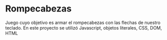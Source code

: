 # Rompecabezas
Juego cuyo objetivo es armar el rompecabezas con las flechas de nuestro teclado.
En este proyecto se utilizó Javascript, objetos literales, CSS, DOM, HTML
